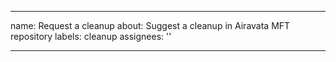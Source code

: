 <!--
Licensed to the Apache Software Foundation (ASF) under one
or more contributor license agreements.  See the NOTICE file
distributed with this work for additional information
regarding copyright ownership.  The ASF licenses this file
to you under the Apache License, Version 2.0 (the
"License"); you may not use this file except in compliance
with the License.  You may obtain a copy of the License at

  http://www.apache.org/licenses/LICENSE-2.0

Unless required by applicable law or agreed to in writing,
software distributed under the License is distributed on an
"AS IS" BASIS, WITHOUT WARRANTIES OR CONDITIONS OF ANY
KIND, either express or implied.  See the License for the
specific language governing permissions and limitations
under the License.
-->
---
name: Request a cleanup
about: Suggest a cleanup in Airavata MFT repository
labels: cleanup
assignees: ''

---

<!--
This form is for bug reports and feature requests ONLY!
For general questions and troubleshooting about Airavata MFT, please ask/look for answers here:
- Airavata MFT mailing list: https://lists.apache.org/list.html?dev@airavata.apache.org

Issues specific to *airavata*, *airavata-django-portal*, *airavata-mft*, should be created in the repository they belong to (e.g. https://github.com/apache/airavata)
-->